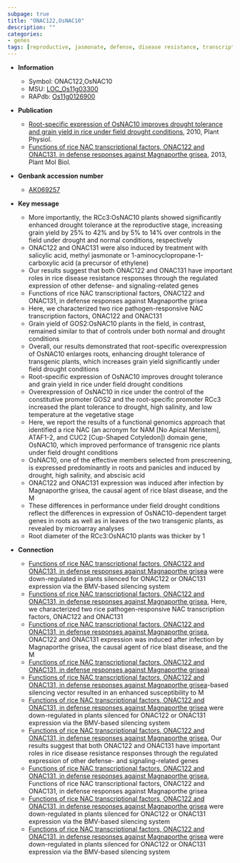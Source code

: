 ```yaml
---
subpage: true
title: "ONAC122,OsNAC10"
description: ""
categories:
- genes
tags: [reproductive, jasmonate, defense, disease resistance, transcription factor, grain yield, temperature, defense response, ethylene, meristem, panicle, salicylic acid, blast disease, drought tolerance, grain, blast, vegetative, root, salinity, disease, drought, yield]
---
```


* **Information**  
    + Symbol: ONAC122,OsNAC10  
    + MSU: [LOC_Os11g03300](http://rice.plantbiology.msu.edu/cgi-bin/ORF_infopage.cgi?orf=LOC_Os11g03300)  
    + RAPdb: [Os11g0126900](http://rapdb.dna.affrc.go.jp/viewer/gbrowse_details/irgsp1?name=Os11g0126900)  

* **Publication**  
    + [Root-specific expression of OsNAC10 improves drought tolerance and grain yield in rice under field drought conditions](http://www.ncbi.nlm.nih.gov/pubmed?term=Root-specific+expression+of+OsNAC10+improves+drought+tolerance+and+grain+yield+in+rice+under+field+drought+conditions%5BTitle%5D), 2010, Plant Physiol.
    + [Functions of rice NAC transcriptional factors, ONAC122 and ONAC131, in defense responses against Magnaporthe grisea](http://www.ncbi.nlm.nih.gov/pubmed?term=Functions+of+rice+NAC+transcriptional+factors,+ONAC122+and+ONAC131,+in+defense+responses+against+Magnaporthe+grisea%5BTitle%5D), 2013, Plant Mol Biol.

* **Genbank accession number**  
    + [AK069257](http://www.ncbi.nlm.nih.gov/nuccore/AK069257)

* **Key message**  
    + More importantly, the RCc3:OsNAC10 plants showed significantly enhanced drought tolerance at the reproductive stage, increasing grain yield by 25% to 42% and by 5% to 14% over controls in the field under drought and normal conditions, respectively
    + ONAC122 and ONAC131 were also induced by treatment with salicylic acid, methyl jasmonate or 1-aminocyclopropane-1-carboxylic acid (a precursor of ethylene)
    + Our results suggest that both ONAC122 and ONAC131 have important roles in rice disease resistance responses through the regulated expression of other defense- and signaling-related genes
    + Functions of rice NAC transcriptional factors, ONAC122 and ONAC131, in defense responses against Magnaporthe grisea
    + Here, we characterized two rice pathogen-responsive NAC transcription factors, ONAC122 and ONAC131
    + Grain yield of GOS2:OsNAC10 plants in the field, in contrast, remained similar to that of controls under both normal and drought conditions
    + Overall, our results demonstrated that root-specific overexpression of OsNAC10 enlarges roots, enhancing drought tolerance of transgenic plants, which increases grain yield significantly under field drought conditions
    + Root-specific expression of OsNAC10 improves drought tolerance and grain yield in rice under field drought conditions
    + Overexpression of OsNAC10 in rice under the control of the constitutive promoter GOS2 and the root-specific promoter RCc3 increased the plant tolerance to drought, high salinity, and low temperature at the vegetative stage
    + Here, we report the results of a functional genomics approach that identified a rice NAC (an acronym for NAM [No Apical Meristem], ATAF1-2, and CUC2 [Cup-Shaped Cotyledon]) domain gene, OsNAC10, which improved performance of transgenic rice plants under field drought conditions
    + OsNAC10, one of the effective members selected from prescreening, is expressed predominantly in roots and panicles and induced by drought, high salinity, and abscisic acid
    + ONAC122 and ONAC131 expression was induced after infection by Magnaporthe grisea, the causal agent of rice blast disease, and the M
    + These differences in performance under field drought conditions reflect the differences in expression of OsNAC10-dependent target genes in roots as well as in leaves of the two transgenic plants, as revealed by microarray analyses
    + Root diameter of the RCc3:OsNAC10 plants was thicker by 1

* **Connection**  
    + [Functions of rice NAC transcriptional factors, ONAC122 and ONAC131, in defense responses against Magnaporthe grisea](http://www.ncbi.nlm.nih.gov/pubmed?term=Functions+of+rice+NAC+transcriptional+factors,+ONAC122+and+ONAC131,+in+defense+responses+against+Magnaporthe+grisea%5BTitle%5D) were down-regulated in plants silenced for ONAC122 or ONAC131 expression via the BMV-based silencing system
    + [Functions of rice NAC transcriptional factors, ONAC122 and ONAC131, in defense responses against Magnaporthe grisea](http://www.ncbi.nlm.nih.gov/pubmed?term=Functions+of+rice+NAC+transcriptional+factors,+ONAC122+and+ONAC131,+in+defense+responses+against+Magnaporthe+grisea%5BTitle%5D), Here, we characterized two rice pathogen-responsive NAC transcription factors, ONAC122 and ONAC131
    + [Functions of rice NAC transcriptional factors, ONAC122 and ONAC131, in defense responses against Magnaporthe grisea](http://www.ncbi.nlm.nih.gov/pubmed?term=Functions+of+rice+NAC+transcriptional+factors,+ONAC122+and+ONAC131,+in+defense+responses+against+Magnaporthe+grisea%5BTitle%5D), ONAC122 and ONAC131 expression was induced after infection by Magnaporthe grisea, the causal agent of rice blast disease, and the M
    + [Functions of rice NAC transcriptional factors, ONAC122 and ONAC131, in defense responses against Magnaporthe grisea](a+precursor+of+ethylene))
    + [Functions of rice NAC transcriptional factors, ONAC122 and ONAC131, in defense responses against Magnaporthe grisea](BMV)-based silencing vector resulted in an enhanced susceptibility to M
    + [Functions of rice NAC transcriptional factors, ONAC122 and ONAC131, in defense responses against Magnaporthe grisea](http://www.ncbi.nlm.nih.gov/pubmed?term=Functions+of+rice+NAC+transcriptional+factors,+ONAC122+and+ONAC131,+in+defense+responses+against+Magnaporthe+grisea%5BTitle%5D) were down-regulated in plants silenced for ONAC122 or ONAC131 expression via the BMV-based silencing system
    + [Functions of rice NAC transcriptional factors, ONAC122 and ONAC131, in defense responses against Magnaporthe grisea](http://www.ncbi.nlm.nih.gov/pubmed?term=Functions+of+rice+NAC+transcriptional+factors,+ONAC122+and+ONAC131,+in+defense+responses+against+Magnaporthe+grisea%5BTitle%5D), Our results suggest that both ONAC122 and ONAC131 have important roles in rice disease resistance responses through the regulated expression of other defense- and signaling-related genes
    + [Functions of rice NAC transcriptional factors, ONAC122 and ONAC131, in defense responses against Magnaporthe grisea](http://www.ncbi.nlm.nih.gov/pubmed?term=Functions+of+rice+NAC+transcriptional+factors,+ONAC122+and+ONAC131,+in+defense+responses+against+Magnaporthe+grisea%5BTitle%5D), Functions of rice NAC transcriptional factors, ONAC122 and ONAC131, in defense responses against Magnaporthe grisea
    + [Functions of rice NAC transcriptional factors, ONAC122 and ONAC131, in defense responses against Magnaporthe grisea](http://www.ncbi.nlm.nih.gov/pubmed?term=Functions+of+rice+NAC+transcriptional+factors,+ONAC122+and+ONAC131,+in+defense+responses+against+Magnaporthe+grisea%5BTitle%5D) were down-regulated in plants silenced for ONAC122 or ONAC131 expression via the BMV-based silencing system
    + [Functions of rice NAC transcriptional factors, ONAC122 and ONAC131, in defense responses against Magnaporthe grisea](http://www.ncbi.nlm.nih.gov/pubmed?term=Functions+of+rice+NAC+transcriptional+factors,+ONAC122+and+ONAC131,+in+defense+responses+against+Magnaporthe+grisea%5BTitle%5D) were down-regulated in plants silenced for ONAC122 or ONAC131 expression via the BMV-based silencing system



